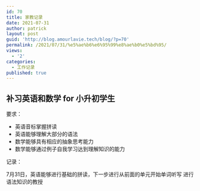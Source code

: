 ```yaml
---
id: 70
title: 家教记录
date: 2021-07-31
author: patrick
layout: post
guid: 'http://blog.amourlavie.tech/blog/?p=70'
permalink: /2021/07/31/%e5%ae%b6%e6%95%99%e8%ae%b0%e5%bd%95/
views:
  - '2'
categories:
  - 工作记录
published: true
---
```

## 补习英语和数学 for 小升初学生 


  要求：


  * 英语音标掌握拼读
  * 英语能够理解大部分的语法
  * 数学能够具有相应的抽象思考能力
  * 数学能够通过例子自我学习达到理解知识的能力




  记录：


7月31日，英语能够进行基础的拼读，下一步进行从前面的单元开始单词听写 进行语法知识的教授
